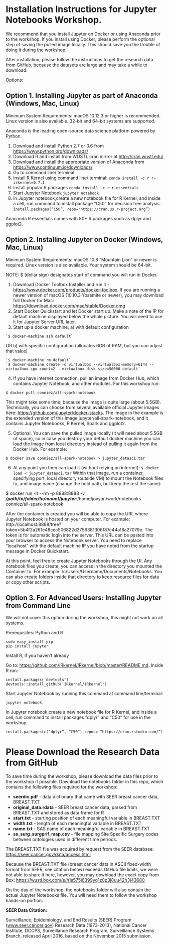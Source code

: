 # Installation Instructions for Jupyter Notebooks Workshop. 

We recommend that you install Jupyter on Docker or using Anaconda prior to the workshop. If you install using Docker, please perform the optional step of saving the pulled image locally. This should save you the trouble of doing it during the workshop.

After installation, please follow the instructions to get the research data from GitHub, because the datasets are large and may take a while to download.

Options:

## Option 1. Installing Jupyter as part of Anaconda (Windows, Mac, Linux)

Minimum System Requirements: macOS 10.12.3 or higher is recommended. Linux version is also available. 32-bit and 64-bit systems are supported.

Anaconda is the leading open-source data science platform powered by Python.

1. Download and install Python 2.7 or 3.6 from https://www.python.org/downloads/
2. Download R and install from WUSTL cran mirror at http://cran.wustl.edu/
3. Download and install the appropriate version of Anaconda from https://www.continuum.io/downloads/ 
4. Go to command line/ terminal
  1. Install R Kernel using command line/ terminal:
	`conda install -c r r-irkernel=0.7.1`
  2. Install popular R packages
	`conda install -c r r-essentials`
  3. Start Jupyter Notebook
	`jupyter notebook`
5. In Jupyter notebook,create a new notebook file for R Kernel, and inside a cell, run command to install package “C50” for decision tree analysis.
	`install.packages(“C50”, repo="https://cran.us.r-project.org”)`

Anaconda R essentials comes with 80+ R packages such as dplyr and ggplot2. 


## Option 2. Installing Jupyter on Docker (Windows, Mac, Linux)

Minimum System Requirements: macOS 10.8 “Mountain Lion” or newer is required. Linux version is also available. Your system should be 64-bit. 

NOTE: $ (dollar sign) designates start of command you will run in Docker.

1. Download Docker Toolbox Installer and run it - https://www.docker.com/products/docker-toolbox. If you are running a newer version of macOS (10.10.3 Yosemite or newer), you may download full Docker for Mac: https://download.docker.com/mac/stable/Docker.dmg 
2. Start Docker Quickstart and let Docker start up. Make a note of the IP for default machine displayed below the whale picture. You will need to use it for Jupyter Server URL later.
3. Start up a docker machine, a) with default configuration
```
`$ docker-machine ssh default`
```
OR b) with specific configuration (allocates 6GB of RAM, but you can adjust that value)
```
`$ docker-machine rm default`
`$ docker-machine create -d virtualbox --virtualbox-memory=6144 --virtualbox-cpu-count=2 --virtualbox-disk-size=50000 default`
```

4. If you have internet connection, pull an image from Docker Hub, which contains Jupyter Notebook, and other modules. For this workshop run: 
```
$ docker pull conniez/all-spark-notebook
```

This might take some time, because the image is quite large (about 5.5GB). Technically, you can choose from several available official Jupyter images here: https://github.com/jupyter/docker-stacks. The image in the example is the extended version of this image jupyter/all-spark-notebook, and it contains Jupyter Notebooks, R Kernel, Spark and ggplot2.

5. Optional. You can save the pulled image locally (it will need about 5.5GB of space), so in case you destroy your default docker machine you can load the image from local directory instead of pulling it again from the Docker Hub. For example: 
```
$ docker save conniez/all-spark-notebook > jupyter_datasci.tar
```
6. At any point you then can load it (without relying on internet): `$ docker load < jupyter_datasci.tar`
Within that image, run a container, specifying port, local directory (outside VM) to mount the Notebook files to, and image name (change the bold path, but keep the rest the same): 

$ docker run -it --rm -p 8888:8888 -v **_/path/to/folder/to/mount/jupyter_**:/home/jovyan/work/notebooks conniez/all-spark-notebook

After the container is created you will be able to copy the URL where Jupyter Notebook is hosted on your computer. For example: http://localhost:8888/tree?token=5b4f2a261e48cec506822d3756381306f87c44a18a27079e. The token is for automatic login into the server. This URL can be pasted into your browser to access the Notebook server. You need to replace “localhost” with the default machine IP you have noted from the startup message in Docker Quickstart.

At this point, feel free to create Jupyter Notebooks through the UI. Any notebook files you create, you can access in the directory you mounted the Container to. For example: /c/Users/Username/Documents/Notebooks. You can also create folders inside that directory to keep resource files for data or copy other scripts.

## Option 3. For Advanced Users: Installing Jupyter from Command Line 

We will not cover this option during the workshop, this might not work on all systems.

Prerequisites: Python and R

```
sudo easy_install pip 
pip install jupyter
```

Install R, if you haven’t already

Go to: https://github.com/IRkernel/IRkernel/blob/master/README.md. Inside R run:
```
install.packages('devtools')
devtools::install_github('IRkernel/IRkernel')
```
Start Jupyter Notebook by running this command at command line/terminal: 
```
jupyter notebook
```

In Jupyter notebook,create a new notebook file for R Kernel, and inside a cell, run command to install packages “dplyr” and “C50” for use in the workshop.
```
install.packages(c(“dplyr”, “C50”),repos= “https://cran.rstudio.com/”)
```

# Please Download the Research Data from GitHub

To save time during the workshop, please download the data files prior to the workshop if possible. Download the notebooks folder in this repo, which contains the following files required for the workshop:

- **seerdic.pdf** - data dictionary that came with SEER breast cancer data, BREAST.TXT
- **original_data.rdata** - SEER breast cancer data, parsed from BREAST.TXT and stored as data.frame for R
- **start.txt** - starting position of each meaningful variable in BREAST.TXT
- **width.txt** - length of each meaningful variable in BREAST.TXT
- **name.txt** - SAS name of each meaningful variable in BREAST.TXT
- **ss_surg_surgprif_map.csv** - file mapping Site Specific Surgery codes between ontologies used in different time periods.

The BREAST.TXT file was acquired by request from the SEER database: https://seer.cancer.gov/data/access.html

Because the BREAST.TXT file (breast cancer data in ASCII fixed-width format from SEER, see citation below) exceeds GitHub file limits, we were not able to share it here, however, you may download the exact copy from Box: https://wustl.box.com/s/h1s575j6399yq1z0p3j8uu42h3j43680

On the day of the workshop, the notebooks folder will also contain the actual Jupyter Notebooks file. You will need them to follow the workshop hands-on portion.

**SEER Data Citation:**

Surveillance, Epidemiology, and End Results (SEER) Program (www.seer.cancer.gov) Research Data (1973-2013), National Cancer Institute, DCCPS, Surveillance Research Program, Surveillance Systems Branch, released April 2016, based on the November 2015 submission.

